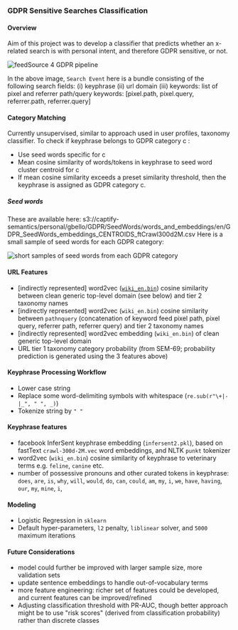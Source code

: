 ### GDPR Sensitive Searches Classification


#### Overview

Aim of this project was to develop a classifier that predicts whether an x-related search is with personal intent, and therefore GDPR sensitive, or not.

![feedSource 4 GDPR pipeline](https://raw.githubusercontent.com/captify/notebooks/master/GDPR/files/GDPR_pipeline.png?token=AL5L5INTUD6AYFZOHMPHGE27YE4HY)


In the above image, `Search Event` here is a bundle consisting of the following search fields: 
(i) keyphrase
(ii) url domain
(iii) keywords:  list of pixel and referrer path/query keywords: [pixel.path, pixel.query, referrer.path, referrer.query]

#### Category Matching
Currently unsupervised, similar to approach used in user profiles, taxonomy classifier. To check if keyphrase belongs to GDPR category c :
- Use seed words specific for c
- Mean cosine similarity of words/tokens in keyphrase to seed word cluster centroid for c
- If mean cosine similarity exceeds a preset similarity threshold, then the keyphrase is assigned as GDPR category c.

##### Seed words
These are available here: s3://captify-semantics/personal/gbello/GDPR/SeedWords/words_and_embeddings/en/GDPR_SeedWords_embeddings_CENTROIDS_ftCrawl300d2M.csv
Here is a small sample of seed words for each GDPR category:

![short samples of seed words from each GDPR category](https://raw.githubusercontent.com/captify/notebooks/master/GDPR/files/GDPR_SeedWords.png?token=AL5L5IK5VQNXR6N2MQTEHHC7YE554)


#### URL Features

- [indirectly represented] word2vec ([`wiki_en.bin`](https://fasttext.cc/docs/en/pretrained-vectors.html)) cosine similarity between clean generic top-level domain (see below) and tier 2 taxonomy names 
- [indirectly represented] word2vec (`wiki_en.bin`) cosine similarity between `pathnquery` (concatenation of keyword feed pixel path, pixel query, referrer path, referrer query) and tier 2 taxonomy names
- [indirectly represented] word2vec embedding (`wiki_en.bin`) of clean generic top-level domain
- URL tier 1 taxonomy category probability (from SEM-69; probability prediction is generated using the 3 features above)


#### Keyphrase Processing Workflow

- Lower case string
- Replace some word-delimiting symbols with whitespace (`re.sub(r"\+|-|_", " ", _)`)
- Tokenize string by `" "`


#### Keyphrase features

- facebook InferSent keyphrase embedding (`infersent2.pkl`), based on fastText `crawl-300d-2M.vec` word embeddings, and NLTK `punkt` tokenizer
- word2vec (`wiki_en.bin`) cosine similarity of keyphrase to veterinary terms e.g. `feline`, `canine` etc.
- number of possessive pronouns and other curated tokens in keyphrase: `does`, `are`, `is`, `why`, `will`, `would`, `do`, `can`, `could`, `am`, `my`, `i`, `we`, `have`, `having`, `our`, `my`, `mine`, `i`,


#### Modeling

- Logistic Regression in `sklearn`
- Default hyper-parameters, `l2` penalty, `liblinear` solver, and `5000` maximum iterations



#### Future Considerations
- model could further be improved with larger sample size, more validation sets
- update sentence embeddings to handle out-of-vocabulary terms
- more feature engineering: richer set of features could be developed, and current features can be improved/refined
- Adjusting classification threshold with PR-AUC, though better approach might be to use "risk scores" (derived from classification probability) rather than discrete classes
